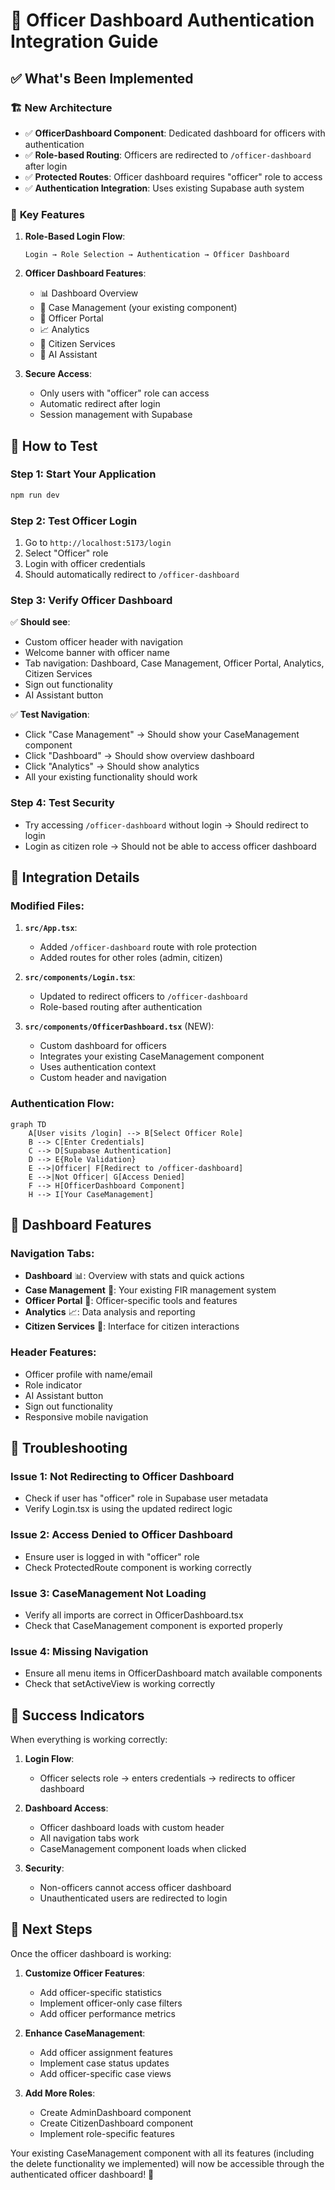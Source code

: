 # 🔐 Officer Dashboard Authentication Integration Guide

## ✅ What's Been Implemented

### 🏗️ **New Architecture**
- ✅ **OfficerDashboard Component**: Dedicated dashboard for officers with authentication
- ✅ **Role-based Routing**: Officers are redirected to `/officer-dashboard` after login
- ✅ **Protected Routes**: Officer dashboard requires "officer" role to access
- ✅ **Authentication Integration**: Uses existing Supabase auth system

### 🚀 **Key Features**

1. **Role-Based Login Flow**:
   ```
   Login → Role Selection → Authentication → Officer Dashboard
   ```

2. **Officer Dashboard Features**:
   - 📊 Dashboard Overview
   - 📁 Case Management (your existing component)
   - 👮 Officer Portal 
   - 📈 Analytics
   - 👥 Citizen Services
   - 🤖 AI Assistant

3. **Secure Access**:
   - Only users with "officer" role can access
   - Automatic redirect after login
   - Session management with Supabase

## 🎯 **How to Test**

### **Step 1: Start Your Application**
```bash
npm run dev
```

### **Step 2: Test Officer Login**
1. Go to `http://localhost:5173/login`
2. Select "Officer" role
3. Login with officer credentials
4. Should automatically redirect to `/officer-dashboard`

### **Step 3: Verify Officer Dashboard**
✅ **Should see**:
- Custom officer header with navigation
- Welcome banner with officer name
- Tab navigation: Dashboard, Case Management, Officer Portal, Analytics, Citizen Services
- Sign out functionality
- AI Assistant button

✅ **Test Navigation**:
- Click "Case Management" → Should show your CaseManagement component
- Click "Dashboard" → Should show overview dashboard
- Click "Analytics" → Should show analytics
- All your existing functionality should work

### **Step 4: Test Security**
- Try accessing `/officer-dashboard` without login → Should redirect to login
- Login as citizen role → Should not be able to access officer dashboard

## 🔧 **Integration Details**

### **Modified Files**:
1. **`src/App.tsx`**:
   - Added `/officer-dashboard` route with role protection
   - Added routes for other roles (admin, citizen)

2. **`src/components/Login.tsx`**:
   - Updated to redirect officers to `/officer-dashboard`
   - Role-based routing after authentication

3. **`src/components/OfficerDashboard.tsx`** (NEW):
   - Custom dashboard for officers
   - Integrates your existing CaseManagement component
   - Uses authentication context
   - Custom header and navigation

### **Authentication Flow**:
```mermaid
graph TD
    A[User visits /login] --> B[Select Officer Role]
    B --> C[Enter Credentials]
    C --> D[Supabase Authentication]
    D --> E{Role Validation}
    E -->|Officer| F[Redirect to /officer-dashboard]
    E -->|Not Officer| G[Access Denied]
    F --> H[OfficerDashboard Component]
    H --> I[Your CaseManagement]
```

## 🎨 **Dashboard Features**

### **Navigation Tabs**:
- **Dashboard** 📊: Overview with stats and quick actions
- **Case Management** 📁: Your existing FIR management system
- **Officer Portal** 👮: Officer-specific tools and features
- **Analytics** 📈: Data analysis and reporting
- **Citizen Services** 👥: Interface for citizen interactions

### **Header Features**:
- Officer profile with name/email
- Role indicator
- AI Assistant button
- Sign out functionality
- Responsive mobile navigation

## 🚨 **Troubleshooting**

### **Issue 1: Not Redirecting to Officer Dashboard**
- Check if user has "officer" role in Supabase user metadata
- Verify Login.tsx is using the updated redirect logic

### **Issue 2: Access Denied to Officer Dashboard**
- Ensure user is logged in with "officer" role
- Check ProtectedRoute component is working correctly

### **Issue 3: CaseManagement Not Loading**
- Verify all imports are correct in OfficerDashboard.tsx
- Check that CaseManagement component is exported properly

### **Issue 4: Missing Navigation**
- Ensure all menu items in OfficerDashboard match available components
- Check that setActiveView is working correctly

## 🎉 **Success Indicators**

When everything is working correctly:

1. **Login Flow**:
   - Officer selects role → enters credentials → redirects to officer dashboard
   
2. **Dashboard Access**:
   - Officer dashboard loads with custom header
   - All navigation tabs work
   - CaseManagement component loads when clicked
   
3. **Security**:
   - Non-officers cannot access officer dashboard
   - Unauthenticated users are redirected to login

## 🔄 **Next Steps**

Once the officer dashboard is working:

1. **Customize Officer Features**:
   - Add officer-specific statistics
   - Implement officer-only case filters
   - Add officer performance metrics

2. **Enhance CaseManagement**:
   - Add officer assignment features
   - Implement case status updates
   - Add officer-specific case views

3. **Add More Roles**:
   - Create AdminDashboard component
   - Create CitizenDashboard component
   - Implement role-specific features

Your existing CaseManagement component with all its features (including the delete functionality we implemented) will now be accessible through the authenticated officer dashboard! 🚀
